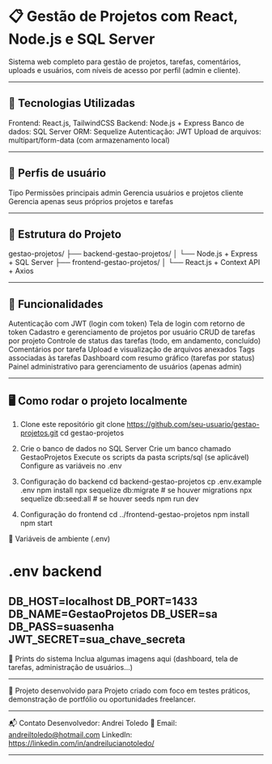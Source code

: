 # 📋 Gestão de Projetos com React, Node.js e SQL Server

Sistema web completo para gestão de projetos, tarefas, comentários, uploads e usuários, com níveis de acesso por perfil (admin e cliente).

---

## 🚀 Tecnologias Utilizadas

Frontend: React.js, TailwindCSS
Backend: Node.js + Express
Banco de dados: SQL Server
ORM: Sequelize
Autenticação: JWT
Upload de arquivos: multipart/form-data (com armazenamento local)

---

## 🔐 Perfis de usuário

Tipo	Permissões principais
admin	Gerencia usuários e projetos
cliente	Gerencia apenas seus próprios projetos e tarefas

---

## 🧠 Estrutura do Projeto

gestao-projetos/ ├── backend-gestao-projetos/ │ └── Node.js + Express + SQL Server ├── frontend-gestao-projetos/ │ └── React.js + Context API + Axios

---

## 🧭 Funcionalidades

Autenticação com JWT (login com token)
Tela de login com retorno de token
Cadastro e gerenciamento de projetos por usuário
CRUD de tarefas por projeto
Controle de status das tarefas (todo, em andamento, concluído)
Comentários por tarefa
Upload e visualização de arquivos anexados
Tags associadas às tarefas
Dashboard com resumo gráfico (tarefas por status)
Painel administrativo para gerenciamento de usuários (apenas admin)

---
## 🖥️ Como rodar o projeto localmente

1. Clone este repositório
git clone https://github.com/seu-usuario/gestao-projetos.git
cd gestao-projetos

2. Crie o banco de dados no SQL Server
Crie um banco chamado GestaoProjetos
Execute os scripts da pasta scripts/sql (se aplicável)
Configure as variáveis no .env

3. Configuração do backend
cd backend-gestao-projetos
cp .env.example .env
npm install
npx sequelize db:migrate   # se houver migrations
npx sequelize db:seed:all   # se houver seeds
npm run dev

4. Configuração do frontend
cd ../frontend-gestao-projetos
npm install
npm start

🔑 Variáveis de ambiente (.env)
# .env backend
DB_HOST=localhost
DB_PORT=1433
DB_NAME=GestaoProjetos
DB_USER=sa
DB_PASS=suasenha
JWT_SECRET=sua_chave_secreta
---

📸 Prints do sistema
Inclua algumas imagens aqui (dashboard, tela de tarefas, administração de usuários...)

---

🤝 Projeto desenvolvido para
Projeto criado com foco em testes práticos, demonstração de portfólio ou oportunidades freelancer.

---

📬 Contato
Desenvolvedor: Andrei Toledo
📧 Email: andreiltoledo@hotmail.com
LinkedIn: https://linkedin.com/in/andreilucianotoledo/

---




